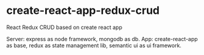 # create-react-app-redux-crud
React Redux CRUD based on create react app

Server: express as node framework, mongodb as db.
App: create-react-app as base, redux as state management lib, semantic ui as ui framework.
